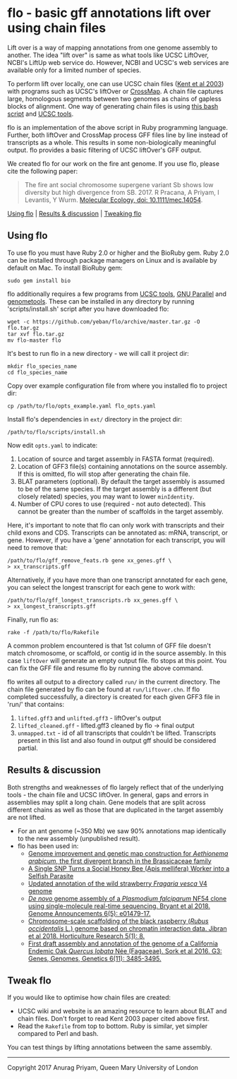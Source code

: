 # flo - basic gff annotations lift over using chain files

Lift over is a way of mapping annotations from one genome assembly to another.
The idea "lift over" is same as what tools like UCSC LiftOver, NCBI's LiftUp
web service do. However, NCBI and UCSC's web services are available only for
a limited number of species.

To perform lift over locally, one can use UCSC chain files ([Kent et al 2003][kent2003])
with programs such as UCSC's liftOver or [CrossMap][crossmap]. A chain file captures
large, homologous segments between two genomes as chains of gapless blocks of
alignment. One way of generating chain files is using [this bash script][kent-script]
and [UCSC tools][ucsc-tools].

flo is an implementation of the above script in Ruby programming language. Further,
both liftOver and CrossMap process GFF files line by line instead of transcripts as
a whole. This results in some non-biologically meaningful output. flo provides a
basic filtering of UCSC liftOver's GFF output.

We created flo for our work on the fire ant genome. If you use flo, please cite
the following paper:

> The fire ant social chromosome supergene variant Sb shows low diversity but
> high divergence from SB. 2017. R Pracana, A Priyam, I Levantis, Y Wurm.
> [Molecular Ecology, doi: 10.1111/mec.14054](http://onlinelibrary.wiley.com/doi/10.1111/mec.14054/full).

[Using flo](#using-flo) | [Results & discussion](#results--discussion) | [Tweaking flo](#tweak-flo)

## Using flo

To use flo you must have Ruby 2.0 or higher and the BioRuby gem. Ruby 2.0 can
be installed through package managers on Linux and is available by default on
Mac. To install BioRuby gem:

    sudo gem install bio

flo additionally requires a few programs from [UCSC tools][ucsc-tools], [GNU
Parallel][gnu-parallel] and [genometools][genometools]. These can be
installed in any directory by running 'scripts/install.sh' script
after you have downloaded flo:

    wget -c https://github.com/yeban/flo/archive/master.tar.gz -O flo.tar.gz
    tar xvf flo.tar.gz
    mv flo-master flo

It's best to run flo in a new directory - we will call it project dir:

    mkdir flo_species_name
    cd flo_species_name

Copy over example configuration file from where you installed flo to
project dir:

    cp /path/to/flo/opts_example.yaml flo_opts.yaml

Install flo's dependencies in `ext/` directory in the project dir:

    /path/to/flo/scripts/install.sh

Now edit `opts.yaml` to indicate:
1. Location of source and target assembly in FASTA format (required).
2. Location of GFF3 file(s) containing annotations on the source
   assembly. If this is omitted, flo will stop after generating
   the chain file.
3. BLAT parameters (optional). By default the target assembly is
   assumed to be of the same species. If the target assembly is
   a different (but closely related) species, you may want to
   lower `minIdentity`.
4. Number of CPU cores to use (required - not auto detected). This  
   cannot be greater than the number of scaffolds in the target assembly.

Here, it's important to note that flo can only work with transcripts
and their child exons and CDS. Transcripts can be annotated as: mRNA,
transcript, or gene. However, if you have a 'gene' annotation for
each transcript, you will need to remove that:

    /path/to/flo/gff_remove_feats.rb gene xx_genes.gff \
    > xx_transcripts.gff

Alternatively, if you have more than one transcript annotated for
each gene, you can select the longest transcript for each gene to
work with:

    /path/to/flo/gff_longest_transcripts.rb xx_genes.gff \
    > xx_longest_transcripts.gff

Finally, run flo as:

    rake -f /path/to/flo/Rakefile

A common problem encountered is that 1st column of GFF file doesn't match
chromosome, or scaffold, or contig id in the source assembly. In this case
`liftOver` will generate an empty output file. flo stops at this point. You
can fix the GFF file and resume flo by running the above command.

flo writes all output to a directory called `run/` in the current directory.
The chain file generated by flo can be found at `run/liftover.chn`. If flo
completed successfully, a directory is created for each given GFF3 file in
'run/' that contains:
1. `lifted.gff3` and `unlifted.gff3` - liftOver's output
2. `lifted_cleaned.gff` - lifted.gff3 cleaned by flo -> final output
3. `unmapped.txt` - id of all transcripts that couldn't be lifted.
   Transcripts present in this list and also found in output gff
   should be considered partial.

## Results & discussion
Both strengths and weaknesses of flo largely reflect that of the underlying
tools - the chain file and UCSC liftOver. In general, gaps and errors in
assemblies may split a long chain. Gene models that are split across
different chains as well as those that are duplicated in the target
assembly are not lifted.

- For an ant genome (~350 Mb) we saw 90% annotations map identically to
the new assembly (unpublished result).
- flo has been used in:
  - [Genome improvement and genetic map construction for _Aethionema arabicum_, the first divergent branch in the Brassicaceae family](https://www.biorxiv.org/content/10.1101/662684v1.abstract)
  - [A Single SNP Turns a Social Honey Bee (Apis mellifera) Worker into a Selfish Parasite](https://academic.oup.com/mbe/article/36/3/516/5232789)
  - [Updated annotation of the wild strawberry _Fragaria vesca_ V4 genome](https://www.nature.com/articles/s41438-019-0142-6)
  - [_De novo_ genome assembly of a _Plasmodium falciparum_ NF54 clone using single-molecule real-time sequencing. Bryant et al 2018. Genome Announcements 6(5): e01479-17.](http://genomea.asm.org/content/6/5/e01479-17.short)
  - [Chromosome-scale scaffolding of the black raspberry (_Rubus occidentalis_ L.) genome based on chromatin interaction data. Jibran et al 2018. Horticulture Research 5(1): 8.](https://www.nature.com/articles/s41438-017-0013-y)
  - [First draft assembly and annotation of the genome of a California Endemic Oak _Quercus lobata_ Née (Fagaceae). Sork et al 2016. G3: Genes, Genomes, Genetics 6(11): 3485-3495.](https://doi.org/10.1534/g3.116.030411)

## Tweak flo
If you would like to optimise how chain files are created:
- UCSC wiki and website is an amazing resource to learn about BLAT and
  chain files. Don't forget to read Kent 2003 paper cited above first.
- Read the `Rakefile` from top to bottom. Ruby is similar, yet simpler
  compared to Perl and bash.

You can test things by lifting annotations between the same assembly.

---
Copyright 2017 Anurag Priyam, Queen Mary University of London

[kent-script]: http://hgwdev.cse.ucsc.edu/~kent/src/unzipped/hg/doc/liftOver.txt
[kent2003]: http://www.pnas.org/content/100/20/11484.full
[ucsc-tools]: http://hgdownload.cse.ucsc.edu/admin/exe/
[gnu-parallel]: https://www.gnu.org/software/parallel/
[genometools]: http://genometools.org/
[crossmap]: http://crossmap.sourceforge.net/
